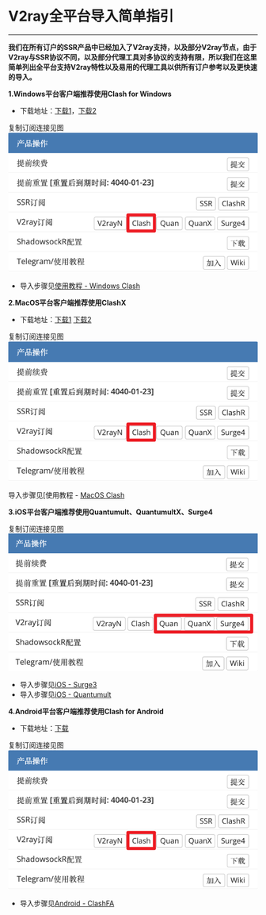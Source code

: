 # V2ray全平台导入简单指引
- - -

**我们在所有订户的SSR产品中已经加入了V2ray支持，以及部分V2ray节点，由于V2ray与SSR协议不同，以及部分代理工具对多协议的支持有限，所以我们在这里简单列出全平台支持V2ray特性以及易用的代理工具以供所有订户参考以及更快速的导入。**

**1.Windows平台客户端推荐使用Clash for Windows**

- 下载地址：[下载1](https://cdn.t9c.co/download/Clash.for.Windows-0.8.8-win.7z)，[下载2](https://github.com/clash-windows/clash_for_windows_pkg/releases/download/0.8.8/Clash.for.Windows-0.8.8-win.7z)

复制订阅连接见图
![](/img/v2add/clash.png)

- 导入步骤见[使用教程 - Windows Clash](/docs/clashwin)

**2.MacOS平台客户端推荐使用ClashX**

- 下载地址：[下载1](https://cdn.t9c.co/download/ClashX.dmg) [下载2](https://github.com/yichengchen/clashX/releases)

复制订阅连接见图
![](/img/v2add/clash.png)

导入步骤见[使用教程 -  [MacOS Clash](/docs/clashx)

**3.iOS平台客户端推荐使用Quantumult、QuantumultX、Surge4**

复制订阅连接见图
![](/img/v2add/ios.png)

- 导入步骤见[iOS - Surge3](/docs/ios-surge3)
- 导入步骤见[iOS - Quantumult](/docs/ios-quan)

**4.Android平台客户端推荐使用Clash for Android**

- 下载地址：[下载](https://cdn.t9c.co/download/clash1.0.32-alpha.apk)

复制订阅连接见图
![](/img/v2add/clash.png)

- 导入步骤见[Android - ClashFA](/docs/clashfa)

